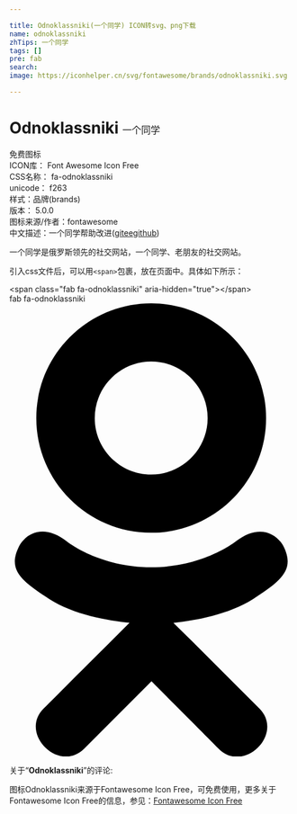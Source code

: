 ```yaml
---

title: Odnoklassniki(一个同学) ICON转svg、png下载
name: odnoklassniki
zhTips: 一个同学
tags: []
pre: fab
search: 
image: https://iconhelper.cn/svg/fontawesome/brands/odnoklassniki.svg

---
```


# Odnoklassniki  <small style="font-size: 60%;font-weight: 100">一个同学</small>


<div class="detail-page">
<p>
<span><span class="badge-success badge">免费图标</span> </span>
<br/>
<span>
ICON库：
<span class="badge-secondary badge">Font Awesome Icon Free</span> 
</span>
<br/>
<span>
CSS名称：
<span class="badge-secondary badge">fa-odnoklassniki</span> 
</span>
<br/>
<span>
unicode：
<span class="badge-secondary badge">f263</span> 
<copy-btn content='f263' btn-title=""></copy-btn>
<copy-btn :content='String.fromCodePoint(parseInt("f263", 16))' btn-title="复制U"></copy-btn>
</span><br/><span>样式：<span class="badge-light badge">品牌(brands)</span></span>
<br/>
<span>
版本：
<span class="badge-secondary badge">5.0.0</span> 
</span>
<br/>
<span>图标来源/作者：<span class="badge-light badge">fontawesome</span></span> 
<br/>
<span class="zh-detail">中文描述：<span class="badge-primary badge">一个同学</span><span class="help-link"><span>帮助改进</span>(<a href="https://gitee.com/liuwave/icon-helper/edit/master/json/fontawesome/brands/odnoklassniki.json" target="_blank" rel="noopener noreferrer">gitee</a><a href="https://github.com/liuwave/icon-helper/edit/master/json/fontawesome/brands/odnoklassniki.json" target="_blank" rel="noopener noreferrer">github</a></span>)</span><br/>
</p>
</div><div class="description description alert alert-light">一个同学是俄罗斯领先的社交网站，一个同学、老朋友的社交网站。</div>
<div class="alert alert-dark">
  <i class="fab fa-odnoklassniki fa-xs"></i>
  <i class="fab fa-odnoklassniki fa-sm"></i>
  <i class="fab fa-odnoklassniki fa-lg"></i>
  <i class="fab fa-odnoklassniki fa-2x"></i>
  <i class="fab fa-odnoklassniki fa-3x"></i>
  <i class="fab fa-odnoklassniki fa-5x"></i>
  <i class="fab fa-odnoklassniki fa-7x"></i>
</div>
<div>
  <p>引入css文件后，可以用<code>&lt;span&gt;</code>包裹，放在页面中。具体如下所示：    
  </p>
  <div class="alert alert-primary" style="font-size: 14px">
    &lt;span class="fab fa-odnoklassniki" aria-hidden="true"&gt;&lt;/span&gt;
    <copy-btn content='<span class="fab fa-odnoklassniki" aria-hidden="true"></span>'></copy-btn>
  </div>
  <div class="alert alert-secondary">
    <i class="fab fa-odnoklassniki"
    style="font-size: 24px"
    aria-hidden="true"></i> fab fa-odnoklassniki
    <copy-btn content="fab fa-odnoklassniki" btn-title="复制图标名称"></copy-btn>
  </div>
</div>
<div id="svg" class="svg-wrap">
<svg xmlns="http://www.w3.org/2000/svg" viewBox="0 0 320 512"><path d="M275.1 334c-27.4 17.4-65.1 24.3-90 26.9l20.9 20.6 76.3 76.3c27.9 28.6-17.5 73.3-45.7 45.7-19.1-19.4-47.1-47.4-76.3-76.6L84 503.4c-28.2 27.5-73.6-17.6-45.4-45.7 19.4-19.4 47.1-47.4 76.3-76.3l20.6-20.6c-24.6-2.6-62.9-9.1-90.6-26.9-32.6-21-46.9-33.3-34.3-59 7.4-14.6 27.7-26.9 54.6-5.7 0 0 36.3 28.9 94.9 28.9s94.9-28.9 94.9-28.9c26.9-21.1 47.1-8.9 54.6 5.7 12.4 25.7-1.9 38-34.5 59.1zM30.3 129.7C30.3 58 88.6 0 160 0s129.7 58 129.7 129.7c0 71.4-58.3 129.4-129.7 129.4s-129.7-58-129.7-129.4zm66 0c0 35.1 28.6 63.7 63.7 63.7s63.7-28.6 63.7-63.7c0-35.4-28.6-64-63.7-64s-63.7 28.6-63.7 64z"/></svg>
</div>
<detail full-name='fa-odnoklassniki'></detail>
<div class="icon-detail__container">
<p>关于“<b>Odnoklassniki</b>”的评论:</p>
</div>
<Vssue title="关于“Odnoklassniki”的评论" />    
<div><p>图标Odnoklassniki来源于Fontawesome Icon Free，可免费使用，更多关于  Fontawesome Icon Free的信息，参见：<a target="_blank" href="https://iconhelper.cn/fontawesome.html">Fontawesome Icon Free</a>
</p></div>
